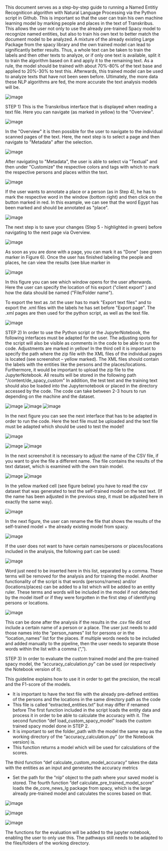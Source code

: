 This document serves as a step-by-step guide to running a Named Entitiy Recogniticon algorithm
with Natural Language Processing via the Python script in Github.
This is important so that the user can train his own machine learning model by marking people and
places in the text of Transkribus.
This allows the user not only to use the already pre-trained Spacy model to recognize named entities,
but also to train his own text to better match the document model to be analyzed.
A mixture of the already existing Large Package from the spacy library and the own trained model
can lead to significantly better results.
Thus, a whole text can be taken to train the labels and then other texts to analyze, or if only one text
is available, split it to train the algorithm based on it and apply it to the remaining text.
As a rule, the model should be trained with about 70%-80% of the text base and applied to 20%-30%
to test this.
Afterwards, this trained model can be used to analyze texts that have not been seen before.
Ultimately, the more data these NLP algorithms are fed, the more accurate the text analysis models
will be.


![image](https://user-images.githubusercontent.com/62709221/171058157-3471e2d2-7e34-4c56-bb52-8e91446d9a5b.png)


STEP 1)
This is the Transkribus interface that is displayed when reading a text file.
Here you can navigate (as marked in yellow) to the "Overview".


![image](https://user-images.githubusercontent.com/62709221/171058207-23dd404c-dc9c-4780-90a1-3c566b424bd1.png)


In the "Overview" it is then possible for the user to navigate to the individual scanned pages of the
text.
Here, the next step is to select a page and then navigate to "Metadata" after the selection.


![image](https://user-images.githubusercontent.com/62709221/171058248-20ad346b-8613-400d-84d8-faabf936c912.png)


After navigating to "Metadata", the user is able to select via "Textual" and then under "Customize"
the respective colors and tags with which to mark the respective persons and places within the text.


![image](https://user-images.githubusercontent.com/62709221/171058284-b2fe7496-dd34-4d92-b869-7e41f5385d84.png)


If the user wants to annotate a place or a person (as in Step 4), he has to mark the respective word in
the window (bottom right) and then click on the button marked in red.
In this example, we can see that the word Egypt has been marked and should be annotated as
"place".


![image](https://user-images.githubusercontent.com/62709221/171058299-412a0ec9-8824-43cb-b734-d5e2d512a2a5.png)


The next step is to save your changes (Step 5 - highlighted in green) before navigating to the next
page via Overview.


![image](https://user-images.githubusercontent.com/62709221/171058321-c2add96a-26c6-469f-a0b1-2f8a07c47220.png)


As soon as you are done with a page, you can mark it as "Done" (see green marker in Figure 6).
Once the user has finished labeling the people and places, he can view the results (see blue marker in


![image](https://user-images.githubusercontent.com/62709221/171058367-9c62de01-541a-4688-ad12-6574f038b4cb.png)



In this figure you can see which window opens for the user afterwards. Here the user can specify the
location of his export ("client export" ) and how the data should be named ("File/Folder name").

To export the text as .txt the user has to mark "Export text files" and to export the .xml files with the
labels he has set before "Export page".
The .xml pages are then used for the python script, as well as the text file.


![image](https://user-images.githubusercontent.com/62709221/171058409-b25aef4e-ac79-4777-ae40-3d669431b502.png)



STEP 2)
In order to use the Python script or the JupyterNotebook, the following interfaces must be adapted
for the user.
The adjusting spots for the script will also be visible as comments in the code to be able to run the
code.
Adjustments are marked in yellow!
In the third cell it is important to specify the path where the zip file with the XML files of the
individual pages is located (see screenshot – yellow marked).
The XML files should contain the labels with the entities like the persons and the places/locations.
Furthermore, it would be important to upload the zip file to the JupyterNotebook.
All results will be stored in the following path "/content/de_spacy_custom"
In addition, the test text and the training text should also be loaded into the Jupyternotebook or
placed in the directory accessed by the code.
The code can take between 2-3 hours to run depending on the machine and the dataset.



![image](https://user-images.githubusercontent.com/62709221/171058445-37dd04e7-7017-4950-992e-3311a0d90ccc.png)
![image](https://user-images.githubusercontent.com/62709221/171058453-86f50f89-0ba5-4a6e-91ed-fdb784f79a0d.png)
![image](https://user-images.githubusercontent.com/62709221/171058459-8c7b3775-fcc1-4a5c-ab53-534de24d2480.png)


In the next figure you can see the next interface that has to be adapted in order to run the code.
Here the text file must be uploaded and the text file must be adapted which should be used to test
the model!


![image](https://user-images.githubusercontent.com/62709221/171058539-696f4e47-82cc-4da4-b8e2-7f22d6a10999.png)



![image](https://user-images.githubusercontent.com/62709221/171058563-ef067b89-afca-4ba2-b65c-3ec884719909.png)
![image](https://user-images.githubusercontent.com/62709221/171058569-3b5b0c14-2fd8-44bd-b30c-814c007bd2c5.png)


In the next screenshot it is necessary to adjust the name of the CSV file, if you want to give the file a
different name.
The file contains the results of the text dataset, which is examined with the own train model.


![image](https://user-images.githubusercontent.com/62709221/171058579-33d02a52-9035-4b39-90be-28099f2898f2.png)
![image](https://user-images.githubusercontent.com/62709221/171058589-5946a7ec-5f29-4288-a377-96c38aefddae.png)


In the yellow marked cell (see figure below) you have to read the csv dataset that was generated to
test the self-trained model on the test text.
(If the name has been adjusted in the previous step, it must be adjusted here in exactly the same
way).


![image](https://user-images.githubusercontent.com/62709221/171058603-92a8b56e-2557-430e-826a-13efaef33f5a.png)



In the next figure, the user can rename the file that shows the results of the self-trained model + the
already existing model from spacy.


![image](https://user-images.githubusercontent.com/62709221/171058612-593847d1-2659-4ffb-a674-d04d1ce4df6a.png)


If the user does not want to have certain names/persons or places/locations included in the analysis,
the following part can be used:


![image](https://user-images.githubusercontent.com/62709221/171058627-a9a010af-985b-42dd-904b-c4c390a0e4ff.png)


Word just need to be inserted here in this list, separated by a comma. These terms will be removed
for the analysis and for training the model.
Another functionality of the script is that words (persons/names) and/or (locations/places) can be
added to a list which will be added to an entity ruler.
These terms and words will be included in the model if not detected by the model itself or if they
were forgotten in the first step of identifying persons or locations.



![image](https://user-images.githubusercontent.com/62709221/171058651-b76a6fe0-a5ee-46b4-9cd7-5e5af1275766.png)



This can be done after the analysis if the results in the .csv file did not include a certain name of a
person or a place.
The user just needs to add those names into the “person_names” list for persons or in the
“location_names” list for the places. If multiple words needs to be included and added manually to
the pipeline, then the user needs to separate those words within the list with a comma (“,”).


STEP 3)
In order to evaluate the custom trained model and the pre-trained spacy model, the
“accuracy_calculation.py” can be used (or respectively the Notebook version of it).

This guideline explains how to use it in order to get the precision, the recall and the F1-score of the
models.
- It is important to have the text file with the already pre-defined entities of the persons and
the locations in the same directory path as the code
- This file is called “extracted_entities.txt” but may differ if renamed before
The first function included in the script loads the entity data and process it in order to be able to
calculate the accuracy with it.
The second function “def load_custom_spacy_model” loads the custom trained spacy model done in
STEP 2.
- It is important to set the folder_path with the model the same way as the working directory
of the “accuracy_calculation.py” (or the Notebook version) is.
- This function returns a model which will be used for calculations of the scores.

The third function “def calculate_custom_model_accuracy” takes the data with the entities as an
input and generates the accuracy metrics
- Set the path for the “nlp” object to the path where your saved model is stored.
The fourth function “def calculate_pre_trained_model_score” loads the de_core_news_lg package
from spacy, which is the large already pre-trained model and calculates the scores based on that.



![image](https://user-images.githubusercontent.com/62709221/171058681-acd633bf-883d-4291-8652-3b054c010287.png)


![image](https://user-images.githubusercontent.com/62709221/171058688-95b21078-8afb-4db8-a78a-6008ab26a4ad.png)


![image](https://user-images.githubusercontent.com/62709221/171058696-02759234-3822-450b-9828-14ba026d3b2e.png)


The functions for the evaluation will be added to the jupyter notebook, enabling the user to only use
this.
The pathways still needs to be adapted to the files/folders of the working directory.


